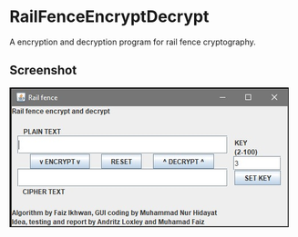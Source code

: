 # RailFenceEncryptDecrypt
A encryption and decryption program for rail fence cryptography.

## Screenshot
![Screenshot](image.jpeg)